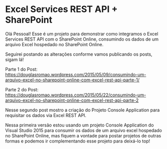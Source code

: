 # Excel Services REST API + SharePoint

Olá Pessoal! Esse é um projeto para demonstrar como integramos o Excel Services REST API com o SharePoint Online, consumindo os dados de um arquivo Excel hospedado no SharePoint Online.

Seguirei postando as alterações conforme vamos publicando os posts, sigam lá!

Parte 1 do Post:
https://douglasromao.wordpress.com/2015/05/09/consumindo-um-arquivo-excel-no-sharepoint-online-com-excel-rest-api-parte-1/

Parte 2 do Post:
https://douglasromao.wordpress.com/2015/05/22/consumindo-um-arquivo-excel-no-sharepoint-online-com-excel-rest-api-parte-2

Nesse segundo post mostro a criação do Projeto Console Application para requisitar os dados via Excel REST API.

Nessa primeira versão estou usando um projeto Console Application do Visual Studio 2015 para consumir os dados de um arquivo excel hospedado no SharePoint Online, mas fiquem a vontade para postar projetos de outras formas e podemos ir complementando esse projeto para deixá-lo top!
